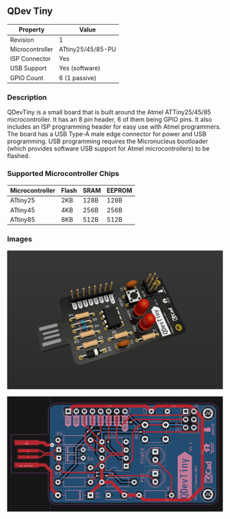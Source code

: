 ## QDev Tiny

| Property        | Value             |
| --------------- | ----------------- |
| Revision        | 1                 |
| Microcontroller | ATtiny25/45/85-PU |
| ISP Connector   | Yes               |
| USB Support     | Yes (software)    |
| GPIO Count      | 6 (1 passive)     |

### Description

QDevTiny is a small board that is built around the Atmel ATTiny25/45/85 microcontroller. It has an 8 pin header, 6 of them being GPIO pins. It also includes an ISP programming header for easy use with Atmel programmers. The board has a USB Type-A male edge connector for power and USB programming. USB programming requires the Micronucleus bootloader (which provides software USB support for Atmel microcontrollers) to be flashed.

### Supported Microcontroller Chips

| Microcontroller   | Flash | SRAM | EEPROM |
| ----------------- | ----- | ---- | ------ |
| ATtiny25          | 2KB   | 128B | 128B   |
| ATtiny45          | 4KB   | 256B | 256B   |
| ATtiny85          | 8KB   | 512B | 512B   |

### Images

![](https://github.com/qewer33/QDev-Boards/blob/main/assets/qdevtiny-3d-board.png?raw=true)

![](https://github.com/qewer33/QDev-Boards/blob/main/assets/qdevtiny-pcb-board.png?raw=true)

